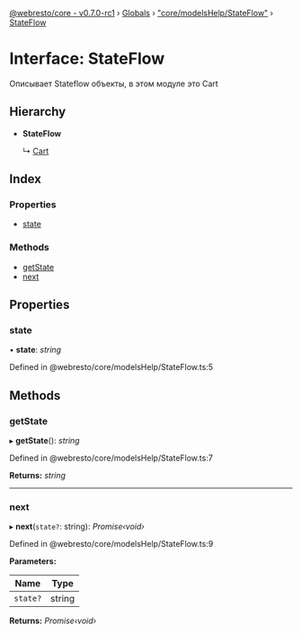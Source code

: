 [@webresto/core - v0.7.0-rc1](../README.md) › [Globals](../globals.md) › ["core/modelsHelp/StateFlow"](../modules/_core_modelshelp_stateflow_.md) › [StateFlow](_core_modelshelp_stateflow_.stateflow.md)

# Interface: StateFlow

Описывает Stateflow объекты, в этом модуле это Cart

## Hierarchy

* **StateFlow**

  ↳ [Cart](_core_models_cart_.cart.md)

## Index

### Properties

* [state](_core_modelshelp_stateflow_.stateflow.md#state)

### Methods

* [getState](_core_modelshelp_stateflow_.stateflow.md#getstate)
* [next](_core_modelshelp_stateflow_.stateflow.md#next)

## Properties

###  state

• **state**: *string*

Defined in @webresto/core/modelsHelp/StateFlow.ts:5

## Methods

###  getState

▸ **getState**(): *string*

Defined in @webresto/core/modelsHelp/StateFlow.ts:7

**Returns:** *string*

___

###  next

▸ **next**(`state?`: string): *Promise‹void›*

Defined in @webresto/core/modelsHelp/StateFlow.ts:9

**Parameters:**

Name | Type |
------ | ------ |
`state?` | string |

**Returns:** *Promise‹void›*
